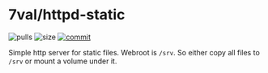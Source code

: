 # 7val/httpd-static

![pulls](https://img.shields.io/docker/pulls/7val/httpd-static.svg)
![size](https://images.microbadger.com/badges/image/7val/httpd-static.svg)
[![commit](https://images.microbadger.com/badges/commit/7val/httpd-static.svg)](https://microbadger.com/images/7val/httpd-static)

Simple http server for static files. Webroot is `/srv`. So either copy all files
to `/srv` or mount a volume under it.
